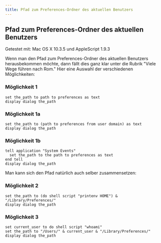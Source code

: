 ```yaml
---
title: Pfad zum Preferences-Ordner des aktuellen Benutzers
---
```


## Pfad zum Preferences-Ordner des aktuellen Benutzers

Getestet mit: Mac OS X 10.3.5 und AppleScript 1.9.3

Wenn man den Pfad zum Preferences-Ordner des aktuellen Benutzers herausbekommen möchte, dann fällt dies ganz klar unter die Rubrik "Viele Wege führen nach Rom." Hier eine Auswahl der verschiedenen Möglichkeiten:

### Möglichkeit 1

```applescript
set the_path to path to preferences as text
display dialog the_path
```

### Möglichkeit 1a

```applescript
set the_path to (path to preferences from user domain) as text
display dialog the_path
```

### Möglichkeit 1b

```applescript
tell application "System Events"
  set the_path to the path to preferences as text
end tell
display dialog the_path
```

Man kann sich den Pfad natürlich auch selber zusammensetzen:

### Möglichkeit 2

```applescript
set the_path to (do shell script "printenv HOME") & "/Library/Preferences/"
display dialog the_path
```

### Möglichkeit 3

```applescript
set current_user to do shell script "whoami"
set the_path to "/Users/" & current_user & "/Library/Preferences/"
display dialog the_path
```
